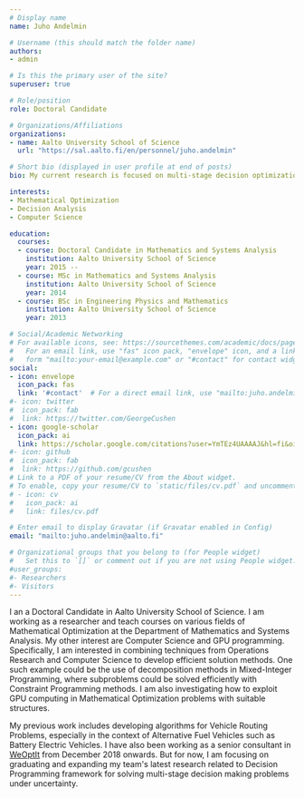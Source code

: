 ```yaml
---
# Display name
name: Juho Andelmin

# Username (this should match the folder name)
authors:
- admin

# Is this the primary user of the site?
superuser: true

# Role/position
role: Doctoral Candidate

# Organizations/Affiliations
organizations:
- name: Aalto University School of Science
  url: "https://sal.aalto.fi/en/personnel/juho.andelmin"

# Short bio (displayed in user profile at end of posts)
bio: My current research is focused on multi-stage decision optimization under uncertainty.

interests:
- Mathematical Optimization
- Decision Analysis
- Computer Science

education:
  courses:
  - course: Doctoral Candidate in Mathematics and Systems Analysis
    institution: Aalto University School of Science
    year: 2015 --
  - course: MSc in Mathematics and Systems Analysis
    institution: Aalto University School of Science
    year: 2014
  - course: BSc in Engineering Physics and Mathematics
    institution: Aalto University School of Science
    year: 2013

# Social/Academic Networking
# For available icons, see: https://sourcethemes.com/academic/docs/page-builder/#icons
#   For an email link, use "fas" icon pack, "envelope" icon, and a link in the
#   form "mailto:your-email@example.com" or "#contact" for contact widget.
social:
- icon: envelope
  icon_pack: fas
  link: '#contact'  # For a direct email link, use "mailto:juho.andelmin@aalto.fi".
#- icon: twitter
#  icon_pack: fab
#  link: https://twitter.com/GeorgeCushen
- icon: google-scholar
  icon_pack: ai
  link: https://scholar.google.com/citations?user=YmTEz4UAAAAJ&hl=fi&oi=ao
#- icon: github
#  icon_pack: fab
#  link: https://github.com/gcushen
# Link to a PDF of your resume/CV from the About widget.
# To enable, copy your resume/CV to `static/files/cv.pdf` and uncomment the lines below.
# - icon: cv
#   icon_pack: ai
#   link: files/cv.pdf

# Enter email to display Gravatar (if Gravatar enabled in Config)
email: "mailto:juho.andelmin@aalto.fi"

# Organizational groups that you belong to (for People widget)
#   Set this to `[]` or comment out if you are not using People widget.
#user_groups:
#- Researchers
#- Visitors
---
```


I an a Doctoral Candidate in Aalto University School of Science. I am working as a researcher and teach courses on various fields of Mathematical Optimization at the Department of Mathematics and Systems Analysis. My other interest are Computer Science and GPU programming. Specifically, I am interested in combining techniques from Operations Research and Computer Science to develop efficient solution methods. One such example could be the use of decomposition methods in Mixed-Integer Programming, where subproblems could be solved efficiently with Constraint Programming methods. I am also investigating how to exploit GPU computing in Mathematical Optimization problems with suitable structures. 

My previous work includes developing algorithms for Vehicle Routing Problems, especially in the context of Alternative Fuel Vehicles such as Battery Electric Vehicles. I have also been working as a senior consultant in [WeOptIt](https://weoptit.com/) from December 2018 onwards. But for now, I am focusing on graduating and expanding my team's latest research related to Decision Programming framework for solving multi-stage decision making problems under uncertainty.  
